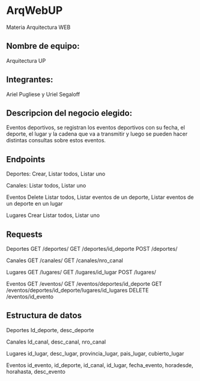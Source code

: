 # ArqWebUP
Materia Arquitectura WEB

## Nombre de equipo:
Arquitectura UP

## Integrantes:
Ariel Pugliese y Uriel Segaloff

## Descripcion del negocio elegido:
Eventos deportivos, se registran los eventos deportivos con su fecha,
el deporte, el lugar y la cadena que va a transmitir y luego se pueden hacer distintas consultas sobre estos eventos.

## Endpoints
Deportes:
  Crear,
  Listar todos,
  Listar uno

Canales:
  Listar todos,
  Listar uno

Eventos
  Delete
  Listar todos,
  Listar eventos de un deporte,
  Listar eventos de un deporte en un lugar

Lugares
  Crear
  Listar todos,
  Listar uno

## Requests
Deportes
  GET /deportes/
  GET /deportes/id_deporte
  POST /deportes/

Canales
  GET /canales/
  GET /canales/nro_canal

Lugares
  GET /lugares/
  GET /lugares/id_lugar
  POST /lugares/
  
Eventos
  GET /eventos/
  GET /eventos/deportes/id_deporte
  GET /eventos/deportes/id_deporte/lugares/id_lugares
  DELETE /eventos/id_evento

## Estructura de datos
Deportes
Id_deporte, desc_deporte

Canales
Id_canal, desc_canal, nro_canal

Lugares
id_lugar, desc_lugar, provincia_lugar, pais_lugar, cubierto_lugar

Eventos
id_evento, id_deporte, id_canal, id_lugar, fecha_evento, horadesde, horahasta, desc_evento

